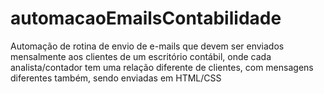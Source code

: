 # automacaoEmailsContabilidade
Automação de rotina de envio de e-mails que devem ser enviados mensalmente aos clientes de um escritório contábil, onde cada analista/contador tem uma relação diferente de clientes, com mensagens diferentes também, sendo enviadas em HTML/CSS
